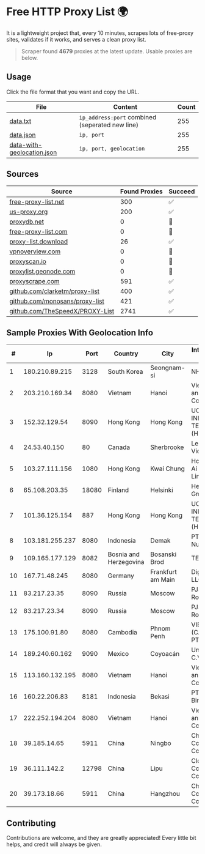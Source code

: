 
# Free HTTP Proxy List 🌍

It is a lightweight project that, every 10 minutes, scrapes lots of free-proxy sites, validates if it works, and serves a clean proxy list.


> Scraper found **4679** proxies at the latest update. Usable proxies are below.

## Usage

Click the file format that you want and copy the URL.


|File|Content|Count|
|----|-------|-----|
|[data.txt](https://raw.githubusercontent.com/themiralay/Proxy-List-World/master/data.txt)|`ip_address:port` combined (seperated new line)|255|
|[data.json](https://raw.githubusercontent.com/themiralay/Proxy-List-World/master/data.json)|`ip, port`|255|
|[data-with-geolocation.json](https://raw.githubusercontent.com/themiralay/Proxy-List-World/master/data-with-geolocation.json)|`ip, port, geolocation`|255|

## Sources

|Source|Found Proxies|Succeed|
|------|-------------|-------|
|[free-proxy-list.net](https://free-proxy-list.net)|300|✅|
|[us-proxy.org](https://www.us-proxy.org)|200|✅|
|[proxydb.net](http://proxydb.net)|0|🚫|
|[free-proxy-list.com](https://free-proxy-list.com/?page=&port=&type%5B%5D=http&type%5B%5D=https&up_time=0&search=Search)|0|🚫|
|[proxy-list.download](https://www.proxy-list.download/HTTP)|26|✅|
|[vpnoverview.com](https://vpnoverview.com/privacy/anonymous-browsing/free-proxy-servers)|0|🚫|
|[proxyscan.io](https://www.proxyscan.io)|0|🚫|
|[proxylist.geonode.com](https://proxylist.geonode.com/api/proxy-list?limit=300&page=1&sort_by=lastChecked&sort_type=desc&protocols=http,https)|0|🚫|
|[proxyscrape.com](https://api.proxyscrape.com/v2/?request=displayproxies&protocol=http&timeout=10000&country=all&ssl=all&anonymity=all)|591|✅|
|[github.com/clarketm/proxy-list](https://raw.githubusercontent.com/clarketm/proxy-list/master/proxy-list-raw.txt)|400|✅|
|[github.com/monosans/proxy-list](https://raw.githubusercontent.com/monosans/proxy-list/main/proxies/http.txt)|421|✅|
|[github.com/TheSpeedX/PROXY-List](https://raw.githubusercontent.com/TheSpeedX/PROXY-List/master/http.txt)|2741|✅|


## Sample Proxies With Geolocation Info

|#|Ip|Port|Country|City|Internet Service Provider|
|-|--|----|-------|----|-------------------------|
|1|180.210.89.215|3128|South Korea|Seongnam-si|NHNCLOUD|
|2|203.210.169.34|8080|Vietnam|Hanoi|VietNam Post and Telecom Corporation|
|3|152.32.129.54|8090|Hong Kong|Hong Kong|UCLOUD INFORMATION TECHNOLOGY (HK) LIMITED|
|4|24.53.40.150|80|Canada|Sherbrooke|Le Groupe Videotron Ltee|
|5|103.27.111.156|1080|Hong Kong|Kwai Chung|Hong Kong San Ai Net Int'l Limited|
|6|65.108.203.35|18080|Finland|Helsinki|Hetzner Online GmbH|
|7|101.36.125.154|887|Hong Kong|Hong Kong|UCLOUD INFORMATION TECHNOLOGY (HK) LIMITED|
|8|103.181.255.237|8080|Indonesia|Demak|PT Giga Digital Nusantara|
|9|109.165.177.129|8082|Bosnia and Herzegovina|Bosanski Brod|TEOL-ADSL|
|10|167.71.48.245|8080|Germany|Frankfurt am Main|DigitalOcean, LLC|
|11|83.217.23.35|8090|Russia|Moscow|PJSC Rostelecom|
|12|83.217.23.34|8090|Russia|Moscow|PJSC Rostelecom|
|13|175.100.91.80|8080|Cambodia|Phnom Penh|VIETTEL (CAMBODIA) PTE., LTD|
|14|189.240.60.162|9090|Mexico|Coyoacán|Uninet S.A. de C.V.|
|15|113.160.132.195|8080|Vietnam|Hanoi|VietNam Post and Telecom Corporation|
|16|160.22.206.83|8181|Indonesia|Bekasi|PT Teradata Bintang Selaras|
|17|222.252.194.204|8080|Vietnam|Hanoi|VietNam Post and Telecom Corporation|
|18|39.185.14.65|5911|China|Ningbo|China Mobile Communications Corporation|
|19|36.111.142.2|12798|China|Lipu|Cloud Computing Corporation|
|20|39.173.18.66|5911|China|Hangzhou|China Mobile Communications Corporation|



## Contributing

Contributions are welcome, and they are greatly appreciated! Every
little bit helps, and credit will always be given.

